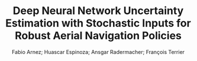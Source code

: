 ---
paperId: 36
author: Fabio Arnez; Huascar Espinoza; Ansgar Radermacher; François Terrier
publicationauthor: Arnez, F. et al.
title: Deep Neural Network Uncertainty Estimation with Stochastic Inputs for Robust Aerial Navigation Policies
pdf: paper_36.pdf
poster: poster_36.png
pitch: https://slideslive.com/38962878/deep-neural-network-uncertainty-estimation-with-stochastic-inputs-for-robust-aerial-navigation-policies?ref=account-folder-87716-folders
type: Oral
topic: Deep Learning
category: Extended Abstract
link: https://research.latinxinai.org/papers/icml/2021/pdf/paper_36.pdf
conference: icml
year: 2021
tags: icml-2021
location: Virtual
---